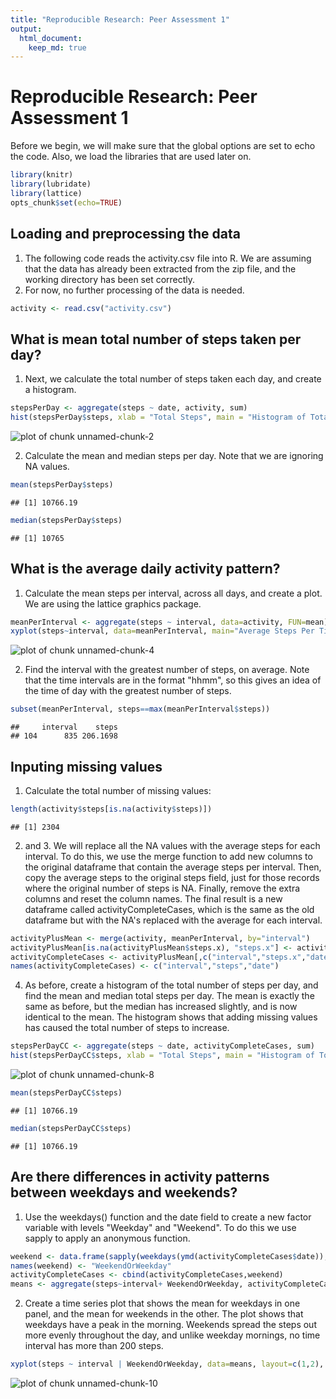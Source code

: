 ```yaml
---
title: "Reproducible Research: Peer Assessment 1"
output: 
  html_document:
    keep_md: true
---
```

# Reproducible Research: Peer Assessment 1

Before we begin, we will make sure that the global options are set to echo the code.
Also, we load the libraries that are used later on.

```r
library(knitr)
library(lubridate)
library(lattice)
opts_chunk$set(echo=TRUE)
```

## Loading and preprocessing the data
1. The following code reads the activity.csv file into R. We are assuming that the 
data has already been extracted from the zip file, and the working directory has 
been set correctly.  
2. For now, no further processing of the data is needed.

```r
activity <- read.csv("activity.csv")
```

## What is mean total number of steps taken per day?
1. Next, we calculate the total number of steps taken each day, and create a histogram.  

```r
stepsPerDay <- aggregate(steps ~ date, activity, sum)
hist(stepsPerDay$steps, xlab = "Total Steps", main = "Histogram of Total Steps per Day")
```

![plot of chunk unnamed-chunk-2](figure/unnamed-chunk-2-1.png) 

2. Calculate the mean and median steps per day. Note that we are ignoring NA values.

```r
mean(stepsPerDay$steps)
```

```
## [1] 10766.19
```

```r
median(stepsPerDay$steps)
```

```
## [1] 10765
```

## What is the average daily activity pattern?
1. Calculate the mean steps per interval, across all days, and create a plot. We are using the lattice graphics 
package.

```r
meanPerInterval <- aggregate(steps ~ interval, data=activity, FUN=mean)
xyplot(steps~interval, data=meanPerInterval, main="Average Steps Per Time Interval", xlab="Interval", ylab="Steps", type="l")
```

![plot of chunk unnamed-chunk-4](figure/unnamed-chunk-4-1.png) 

2. Find the interval with the greatest number of steps, on average. Note that the 
time intervals are in the format "hhmm", so this gives an idea of the time of day
with the greatest number of steps.

```r
subset(meanPerInterval, steps==max(meanPerInterval$steps))
```

```
##     interval    steps
## 104      835 206.1698
```

## Inputing missing values
1. Calculate the total number of missing values:

```r
length(activity$steps[is.na(activity$steps)])
```

```
## [1] 2304
```

2. and 3. We will replace all the NA values with the average steps for each interval. 
To do this, we use the merge function to add new columns to the original dataframe that contain the average steps per interval.
Then, copy the average steps to the original steps field, just for those records where the original number of steps is NA.
Finally, remove the extra columns and reset the column names. The final result is a new dataframe called activityCompleteCases,
which is the same as the old dataframe but with the NA's replaced with the average for each interval.

```r
activityPlusMean <- merge(activity, meanPerInterval, by="interval")
activityPlusMean[is.na(activityPlusMean$steps.x), "steps.x"] <- activityPlusMean[is.na(activityPlusMean$steps.x), "steps.y"]
activityCompleteCases <- activityPlusMean[,c("interval","steps.x","date")]
names(activityCompleteCases) <- c("interval","steps","date")
```

4. As before, create a histogram of the total number of steps per day, and find the mean and median total steps per day.
The mean is exactly the same as before, but the median has increased slightly, and is now identical to the mean.
The histogram shows that adding missing values has caused the total number of steps to increase.

```r
stepsPerDayCC <- aggregate(steps ~ date, activityCompleteCases, sum)
hist(stepsPerDayCC$steps, xlab = "Total Steps", main = "Histogram of Total Steps per Day")
```

![plot of chunk unnamed-chunk-8](figure/unnamed-chunk-8-1.png) 

```r
mean(stepsPerDayCC$steps)
```

```
## [1] 10766.19
```

```r
median(stepsPerDayCC$steps)
```

```
## [1] 10766.19
```

## Are there differences in activity patterns between weekdays and weekends?
1. Use the weekdays() function and the date field to create a new factor variable with levels "Weekday" and "Weekend". To do this we use sapply to apply an anonymous function.

```r
weekend <- data.frame(sapply(weekdays(ymd(activityCompleteCases$date)), function(x) {if (x %in% c("Saturday","Sunday")) "Weekend" else "Weekday"} ) )
names(weekend) <- "WeekendOrWeekday"
activityCompleteCases <- cbind(activityCompleteCases,weekend)
means <- aggregate(steps~interval+ WeekendOrWeekday, activityCompleteCases, mean)
```

2. Create a time series plot that shows the mean for weekdays in one panel, and the mean for weekends in the other. The plot shows that weekdays have a peak in the morning. Weekends spread the steps out more evenly throughout the day, and unlike weekday mornings, no time interval has more than 200 steps.

```r
xyplot(steps ~ interval | WeekendOrWeekday, data=means, layout=c(1,2), type="l")
```

![plot of chunk unnamed-chunk-10](figure/unnamed-chunk-10-1.png) 
